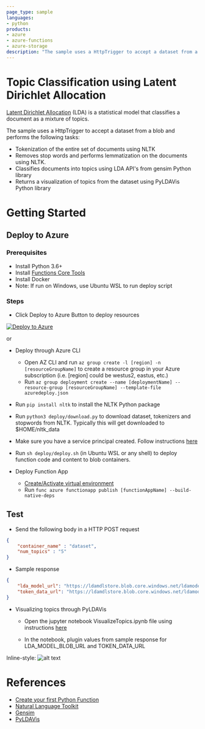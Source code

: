 ```yaml
---
page_type: sample
languages:
- python
products:
- azure
- azure-functions
- azure-storage
description: "The sample uses a HttpTrigger to accept a dataset from a blob and performs a set of tasks."
---
```


# Topic Classification using Latent Dirichlet Allocation

[Latent Dirichlet Allocation](https://en.wikipedia.org/wiki/Latent_Dirichlet_allocation) (LDA) is a statistical model that classifies a document as a mixture of topics.

The sample uses a HttpTrigger to accept a dataset from a blob and performs the following tasks:
 - Tokenization of the entire set of documents using NLTK
 - Removes stop words and performs lemmatization on the documents using NLTK.
 - Classifies documents into topics using LDA API's from gensim Python library
 - Returns a visualization of topics from the dataset using PyLDAVis Python library

# Getting Started

## Deploy to Azure

### Prerequisites

- Install Python 3.6+
- Install [Functions Core Tools](https://docs.microsoft.com/azure/azure-functions/functions-run-local#v2)
- Install Docker
- Note: If run on Windows, use Ubuntu WSL to run deploy script

### Steps

- Click Deploy to Azure Button to deploy resources

[![Deploy to Azure](http://azuredeploy.net/deploybutton.png)](https://azuredeploy.net/)

or

- Deploy through Azure CLI
    - Open AZ CLI and run `az group create -l [region] -n [resourceGroupName]` to create a resource group in your Azure subscription (i.e. [region] could be westus2, eastus, etc.)
    - Run `az group deployment create --name [deploymentName] --resource-group [resourceGroupName] --template-file azuredeploy.json`

- Run `pip install nltk` to install the NLTK Python package

- Run `python3 deploy/download.py` to download dataset, tokenizers and stopwords from NLTK. Typically this will get downloaded to $HOME/nltk_data

- Make sure you have a service principal created. Follow instructions [here](https://docs.microsoft.com/en-us/cli/azure/create-an-azure-service-principal-azure-cli?view=azure-cli-latest)

- Run `sh deploy/deploy.sh` (in Ubuntu WSL or any shell) to deploy function code and content to blob containers. 

- Deploy Function App
  - [Create/Activate virtual environment](https://docs.microsoft.com/en-us/azure/azure-functions/functions-create-first-function-python#create-and-activate-a-virtual-environment)
  - Run `func azure functionapp publish [functionAppName] --build-native-deps` 

## Test

- Send the following body in a HTTP POST request
```json
{
    "container_name" : "dataset",
    "num_topics" : "5" 
}
```
- Sample response
```json
{
    "lda_model_url": "https://ldamdlstore.blob.core.windows.net/ldamodel/ldamodel",
    "token_data_url": "https://ldamdlstore.blob.core.windows.net/ldamodel/token_data"
}
```

- Visualizing topics through PyLDAVis

  - Open the jupyter notebook VisualizeTopics.ipynb file using instructions [here](https://jupyter-notebook-beginner-guide.readthedocs.io/en/latest/execute.html)

  - In the notebook, plugin values from sample response for LDA_MODEL_BLOB_URL and TOKEN_DATA_URL

Inline-style: 
![alt text](https://github.com/Azure-Samples/functions-python-ldamodeling/blob/master/assets/pyldavis.png "PyLDAVis Topic Visualization")

# References

- [Create your first Python Function](https://docs.microsoft.com/azure/azure-functions/functions-create-first-function-python)
- [Natural Language Toolkit](https://www.nltk.org/)
- [Gensim](https://radimrehurek.com/gensim/)
- [PyLDAVis](https://github.com/bmabey/pyLDAvis)

